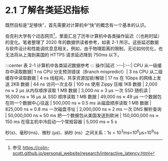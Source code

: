 # 2.1 了解各类延迟指标

既然目标是“足够快”，首先需要对计算机中“快”的概念有一个基本的认识。

伯克利大学有个动态网页[^1]，里面汇总了历年计算机中各类操作延迟（（也称时延）的变化。笔者整理了 2020 年的数据供读者参考，如表 2-1 所示。这些延迟数据与软件设计和性能调优息息相关。例如，由于物理距离的限制，无论如何优化，也无法将从上海到美国的 HTTPS 请求延迟降到 750ms 以下。

:::center
表 2-1 计算机中各类延迟数据参考
:::
操作|延迟
:---|:--:|
CPU 从一级缓存中读取数据| 1 ns
CPU 分支预测错误（Branch mispredict）| 3 ns
CPU 从二级缓存中读取数据 | 4 ns
线程间，共享资源加锁/解锁 | 17 ns
在 1Gbps 的网络上发送 2KB 数据 | 44 ns
访问一次主存 | 100 ns
使用 Zippy 压缩 1KB 数据 | 2,000 ns ≈ 2 μs
从内存顺序读取 1 MB 数据 | 3,000 ns ≈ 3 μs
一次 SSD 随机读 | 16,000 ns  ≈ 16 μs
从 SSD 顺序读取 1 MB 数据 | 49,000 ns  ≈ 49 μs
一个数据包在同一个数据中心往返 | 500,000 ns  ≈ 0.5 ms
从磁盘顺序读取 1 MB 数据 | 825,000 ns  ≈ 0.8 ms
一次磁盘寻址 | 2,000,000 ns ≈ 2 ms
一次 DNS 解析查询 | 50,000,000 ns ≈ 50 ms
把一个数据包从美国发送到欧洲 | 150,000,000 ns ≈ 150 ms
在宿主机中冷启动一个常规容器 | 5,000 ms ≈ 5 s

秒(s)、毫秒(ms)、微秒 (μs)、纳秒 (ns）之间关系：1s = 10<sup>3</sup>ms=10<sup>6</sup>μs=10<sup>9</sup>ns 

[^1]: 参见 https://colin-scott.github.io/personal_website/research/interactive_latency.html